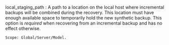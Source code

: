 local_staging_path
:   A path to a location on the local host where incremental backups will
    be combined during the recovery. This location must have enough
    available space to temporarily hold the new synthetic backup. This 
    option is *required* when recovering from an incremental backup and
    has no effect otherwise.

    Scope: Global/Server/Model.

